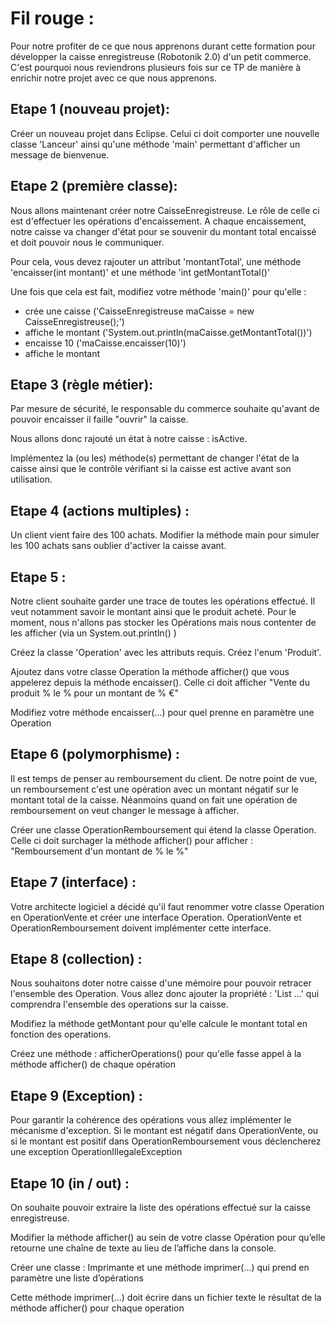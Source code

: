 # Fil rouge :

Pour notre profiter de ce que nous apprenons durant cette formation pour développer la caisse enregistreuse (Robotonik 2.0) d'un petit commerce. C'est pourquoi nous reviendrons plusieurs fois sur ce TP de manière à enrichir notre projet avec ce que nous apprenons.


## Etape 1 (nouveau projet):

Créer un nouveau projet dans Eclipse. 
Celui ci doit comporter une nouvelle classe 'Lanceur' ainsi qu'une méthode 'main' permettant d'afficher un message de bienvenue.

## Etape 2 (première classe): 

Nous allons maintenant créer notre CaisseEnregistreuse. Le rôle de celle ci est d'effectuer les opérations d'encaissement. 
A chaque encaissement, notre caisse va changer d'état pour se souvenir du montant total encaissé et doit pouvoir nous le communiquer.

Pour cela, vous devez rajouter un attribut 'montantTotal', une méthode 'encaisser(int montant)' et une méthode 'int getMontantTotal()'

Une fois que cela est fait, modifiez votre méthode 'main()' pour qu'elle :
* crée une caisse ('CaisseEnregistreuse maCaisse = new CaisseEnregistreuse();')
* affiche le montant ('System.out.println(maCaisse.getMontantTotal())')
* encaisse 10 ('maCaisse.encaisser(10)')
* affiche le montant

## Etape 3 (règle métier):

Par mesure de sécurité, le responsable du commerce souhaite qu'avant de pouvoir encaisser il faille "ouvrir" la caisse. 

Nous allons donc rajouté un état à notre caisse : isActive.

Implémentez la (ou les) méthode(s) permettant de changer l'état de la caisse ainsi que le contrôle vérifiant si la caisse est active avant son utilisation.

## Etape 4 (actions multiples) :

Un client vient faire des 100 achats. Modifier la méthode main pour simuler les 100 achats sans oublier d'activer la caisse avant.

## Etape 5 :

Notre client souhaite garder une trace de toutes les opérations effectué. Il veut notamment savoir le montant ainsi que le produit acheté. 
Pour le moment, nous n'allons pas stocker les Opérations mais nous contenter de les afficher (via un System.out.println() )

Créez la classe 'Operation' avec les attributs requis. 
Créez l'enum 'Produit'. 

Ajoutez dans votre classe Operation la méthode afficher() que vous appelerez depuis la méthode encaisser(). Celle ci doit afficher "Vente du produit % le % pour un montant de % €"

Modifiez votre méthode encaisser(...) pour quel prenne en paramètre une Operation


## Etape 6 (polymorphisme) : 

Il est temps de penser au remboursement du client. De notre point de vue, un remboursement c'est une opération avec un montant négatif sur le montant total de la caisse. Néanmoins quand on fait une opération de remboursement on veut changer le message à afficher.

Créer une classe OperationRemboursement qui étend la classe Operation. Celle ci doit surchager la méthode afficher() pour afficher : "Remboursement d'un montant de % le %"

## Etape 7 (interface) : 

Votre architecte logiciel a décidé qu'il faut renommer votre classe Operation en OperationVente et créer une interface Operation. 
OperationVente et OperationRemboursement doivent implémenter cette interface. 

## Etape 8 (collection) :

Nous souhaitons doter notre caisse d'une mémoire pour pouvoir retracer l'ensemble des Operation. Vous allez donc ajouter la propriété : 'List<Operation> ...' qui comprendra l'ensemble des operations sur la caisse. 

Modifiez la méthode getMontant pour qu'elle calcule le montant total en fonction des operations.

Créez une méthode : afficherOperations() pour qu'elle fasse appel à la méthode afficher() de chaque opération

## Etape 9 (Exception) : 

Pour garantir la cohérence des opérations vous allez implémenter le mécanisme d'exception. Si le montant est négatif dans OperationVente, ou si le montant est positif dans OperationRemboursement vous déclencherez une exception OperationIllegaleException


## Etape 10 (in / out) :

On souhaite pouvoir extraire la liste des opérations effectué sur la caisse enregistreuse. 

Modifier la méthode afficher() au sein de votre classe Opération pour qu’elle retourne une chaîne de texte au lieu de l’affiche dans la console.

Créer une classe : Imprimante et une méthode imprimer(...) qui prend en paramètre une liste d’opérations

Cette méthode imprimer(...) doit écrire dans un fichier texte le résultat de la méthode afficher() pour chaque operation

